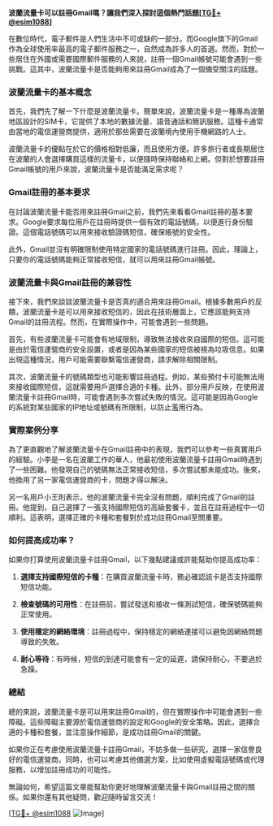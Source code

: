 **波蘭流量卡可以註冊Gmail嗎？讓我們深入探討這個熱門話題[[TG💪+ @esim1088](https://t.me/s/esim1088)]**

在數位時代，電子郵件是人們生活中不可或缺的一部分。而Google旗下的Gmail作為全球使用率最高的電子郵件服務之一，自然成為許多人的首選。然而，對於一些居住在外國或需要國際郵件服務的人來說，註冊一個Gmail帳號可能會遇到一些挑戰。這其中，波蘭流量卡是否能夠用來註冊Gmail成為了一個備受關注的話題。

### 波蘭流量卡的基本概念

首先，我們先了解一下什麼是波蘭流量卡。簡單來說，波蘭流量卡是一種專為波蘭地區設計的SIM卡，它提供了本地的數據流量、語音通話和簡訊服務。這種卡通常由當地的電信運營商提供，適用於那些需要在波蘭境內使用手機網路的人士。

波蘭流量卡的優點在於它的價格相對低廉，而且使用方便。許多旅行者或長期居住在波蘭的人會選擇購買這樣的流量卡，以便隨時保持聯絡和上網。但對於想要註冊Gmail帳號的用戶來說，波蘭流量卡是否能滿足需求呢？

### Gmail註冊的基本要求

在討論波蘭流量卡能否用來註冊Gmail之前，我們先來看看Gmail註冊的基本要求。Google要求每位用戶在註冊時提供一個有效的電話號碼，以便進行身份驗證。這個電話號碼可以用來接收驗證碼短信，確保帳號的安全性。

此外，Gmail並沒有明確限制使用特定國家的電話號碼進行註冊。因此，理論上，只要你的電話號碼能夠正常接收短信，就可以用來註冊Gmail帳號。

### 波蘭流量卡與Gmail註冊的兼容性

接下來，我們來談談波蘭流量卡是否真的適合用來註冊Gmail。根據多數用戶的反饋，波蘭流量卡是可以用來接收短信的，因此在技術層面上，它應該能夠支持Gmail的註冊流程。然而，在實際操作中，可能會遇到一些問題。

首先，有些波蘭流量卡可能會有地域限制，導致無法接收來自國際的短信。這可能是由於電信運營商的安全設置，或者是因為某些國家的短信被視為垃圾信息。如果出現這種情況，用戶可能需要聯繫電信運營商，請求解除相關限制。

其次，波蘭流量卡的號碼類型也可能影響註冊過程。例如，某些預付卡可能無法用來接收國際短信，這就需要用戶選擇合適的卡種。此外，部分用戶反映，在使用波蘭流量卡註冊Gmail時，可能會遇到多次嘗試失敗的情況。這可能是因為Google的系統對某些國家的IP地址或號碼有所限制，以防止濫用行為。

### 實際案例分享

為了更直觀地了解波蘭流量卡在Gmail註冊中的表現，我們可以參考一些真實用戶的經驗。小李是一名在波蘭工作的華人，他最初使用波蘭流量卡註冊Gmail時遇到了一些困難。他發現自己的號碼無法正常接收短信，多次嘗試都未能成功。後來，他換用了另一家電信運營商的卡，問題才得以解決。

另一名用戶小王則表示，他的波蘭流量卡完全沒有問題，順利完成了Gmail的註冊。他提到，自己選擇了一張支持國際短信的高級套餐卡，並且在註冊過程中一切順利。這表明，選擇正確的卡種和套餐對於成功註冊Gmail至關重要。

### 如何提高成功率？

如果你打算使用波蘭流量卡註冊Gmail，以下幾點建議或許能幫助你提高成功率：

1. **選擇支持國際短信的卡種**：在購買波蘭流量卡時，務必確認該卡是否支持國際短信功能。
   
2. **檢查號碼的可用性**：在註冊前，嘗試發送和接收一條測試短信，確保號碼能夠正常使用。

3. **使用穩定的網絡環境**：註冊過程中，保持穩定的網絡連接可以避免因網絡問題導致的失敗。

4. **耐心等待**：有時候，短信的到達可能會有一定的延遲，請保持耐心，不要過於急躁。

### 總結

總的來說，波蘭流量卡是可以用來註冊Gmail的，但在實際操作中可能會遇到一些障礙。這些障礙主要源於電信運營商的設定和Google的安全策略。因此，選擇合適的卡種和套餐，並注意操作細節，是成功註冊Gmail的關鍵。

如果你正在考慮使用波蘭流量卡註冊Gmail，不妨多做一些研究，選擇一家信譽良好的電信運營商。同時，也可以考慮其他備選方案，比如使用虛擬電話號碼或代理服務，以增加註冊成功的可能性。

無論如何，希望這篇文章能幫助你更好地理解波蘭流量卡與Gmail註冊之間的關係。如果你還有其他疑問，歡迎隨時留言交流！

[[TG💪+ @esim1088](https://t.me/s/esim1088) ![Image](https://i.postimg.cc/4NQfJmqS/Snipaste-2025-05-13-00-14-12.png)]